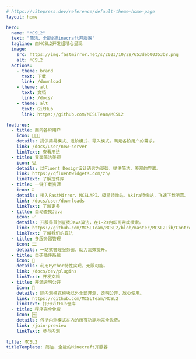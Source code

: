 ```yaml
---
# https://vitepress.dev/reference/default-theme-home-page
layout: home

hero:
  name: "MCSL2"
  text: "简洁、全能的Minecraft开服器"
  tagline: 由MCSL2开发组精心呈现
  image:
    src: https://img.fastmirror.net/s/2023/10/29/653deb00353b8.png
    alt: MCSL2
  actions:
    - theme: brand
      text: 下载
      link: /download
    - theme: alt
      text: 文档
      link: /docs/
    - theme: alt
      text: GitHub
      link: https://github.com/MCSLTeam/MCSL2

features:
  - title: 面向各阶用户
    icon: 👨🏻‍💻
    details: 提供简易模式、进阶模式、导入模式，满足各阶用户的需求。
    link: /docs/user/new-server
    linkText: 查看用法
  - title: 界面简洁美观
    icon: 💻
    details: 以Fluent Design设计语言为基础，提供简洁、美观的界面。
    link: https://qfluentwidgets.com/zh/
    linkText: 了解控件库
  - title: 一键下载资源
    icon: ⏬
    details: 接入FastMirror、MCSLAPI、极星镜像站、Akira镜像站，飞速下载所需。
    link: /docs/user/downloads
    linkText: 了解更多
  - title: 自动查找Java
    icon: ✅
    details: 开服界首创查找Java算法，在1-2s内即可完成搜索。
    link: https://github.com/MCSLTeam/MCSL2/blob/master/MCSL2Lib/Controllers/javaDetector.py
    linkText: 了解我们的算法
  - title: 多服务器管理
    icon: 🎞️
    details: 一站式管理服务器，助力高效提升。
  - title: 自研插件系统
    icon: 🔧
    details: 利用Python特性实现，无限可能。
    link: /docs/dev/plugins
    linkText: 开发文档
  - title: 开源透明公开
    icon: 🚪
    details: 除内测模式模块以外全部开源，透明公开，放心使用。
    link: https://github.com/MCSLTeam/MCSL2
    linkText: 打开GitHub仓库
  - title: 程序完全免费
    icon: 🆓
    details: 包括内测模式在内的所有功能均完全免费。
    link: /join-preview
    linkText: 参与内测
    
title: MCSL2
titleTemplate: 简洁、全能的Minecraft开服器
---
```


